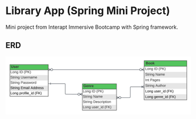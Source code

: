 # Library App (Spring Mini Project)
Mini project from Interapt Immersive Bootcamp with Spring framework.

## ERD 
![ERD for Library App](image.png)
